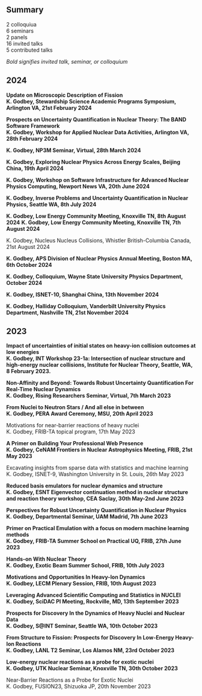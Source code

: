 ## Summary

2 colloquiua  
6 seminars  
2 panels  
16 invited talks  
5 contributed talks  

*Bold signifies invited talk, seminar, or colloquium*

## 2024

**Update on Microscopic Description of Fission  
K. Godbey, Stewardship Science Academic Programs Symposium, Arlington VA, 21st February 2024**

**Prospects on Uncertainty Quantification in Nuclear Theory: The BAND Software Framework  
K. Godbey, Workshop for Applied Nuclear Data Activities, Arlington VA, 28th February 2024**


**K. Godbey, NP3M Seminar, Virtual, 28th March 2024**

**K. Godbey, Exploring Nuclear Physics Across Energy Scales, Beijing China, 19th April 2024**

**K. Godbey, Workshop on Software Infrastructure for Advanced Nuclear Physics Computing, Newport News VA, 20th June 2024**

**K. Godbey, Inverse Problems and Uncertainty Quantification in Nuclear Physics, Seattle WA, 8th July 2024**

**K. Godbey, Low Energy Community Meeting, Knoxville TN, 8th August 2024**
**K. Godbey, Low Energy Community Meeting, Knoxville TN, 7th August 2024**

K. Godbey, Nucleus Nucleus Collisions, Whistler British-Columbia Canada, 21st August 2024

**K. Godbey, APS Division of Nuclear Physics Annual Meeting, Boston MA, 6th October 2024**

**K. Godbey, Colloquium, Wayne State University Physics Department, October 2024**

**K. Godbey, ISNET-10, Shanghai China, 13th November 2024**

**K. Godbey, Halliday Colloquium, Vanderbilt University Physics Department, Nashville TN, 21st November 2024**

## 2023

**Impact of uncertainties of initial states on heavy-ion collision outcomes at low energies  
K. Godbey, INT Workshop 23-1a: Intersection of nuclear structure and high‐energy nuclear collisions, Institute for Nuclear Theory, Seattle, WA, 8 February 2023.**

**Non-Affinity and Beyond: Towards Robust Uncertainty Quantification For Real-Time Nuclear Dynamics  
K. Godbey, Rising Researchers Seminar, Virtual, 7th March 2023**

**From Nuclei to Neutron Stars / And all else in between  
K. Godbey, PERA Award Ceremony, MSU, 20th April 2023**

Motivations for near-barrier reactions of heavy nuclei  
K. Godbey, FRIB-TA topical program, 17th May 2023

**A Primer on Building Your Professional Web Presence  
K. Godbey, CeNAM Frontiers in Nuclear Astrophysics Meeting, FRIB, 21st May 2023**

Excavating insights from sparse data with statistics and machine learning  
K. Godbey, ISNET-9, Washington University in St. Louis, 26th May 2023

**Reduced basis emulators for nuclear dynamics and structure  
K. Godbey, ESNT Eigenvector continuation method in nuclear structure and reaction theory workshop, CEA Saclay, 30th May-2nd June 2023**

**Perspectives for Robust Uncertainty Quantification in Nuclear Physics  
K. Godbey, Departmental Seminar, UAM Madrid, 7th June 2023**

**Primer on Practical Emulation with a focus on modern machine learning methods  
K. Godbey, FRIB-TA Summer School on Practical UQ, FRIB, 27th June 2023**

**Hands-on With Nuclear Theory  
K. Godbey, Exotic Beam Summer School, FRIB, 10th July 2023**

**Motivations and Opportunities In Heavy-Ion Dynamics  
K. Godbey, LECM Plenary Session, FRIB, 10th August 2023**

**Leveraging Advanced Scientific Computing and Statistics in NUCLEI  
K. Godbey, SciDAC PI Meeting, Rockville, MD, 13th September 2023**

**Prospects for Discovery In the Dynamics of Heavy Nuclei and Nuclear Data  
K. Godbey, S@INT Seminar, Seattle WA, 10th October 2023**

**From Structure to Fission: Prospects for Discovery In Low-Energy Heavy-Ion Reactions  
K. Godbey, LANL T2 Seminar, Los Alamos NM, 23rd October 2023**

**Low-energy nuclear reactions as a probe for exotic nuclei  
K. Godbey, UTK Nuclear Seminar, Knoxville TN, 30th October 2023**

Near-Barrier Reactions as a Probe for Exotic Nuclei  
K. Godbey, FUSION23, Shizuoka JP, 20th November 2023



